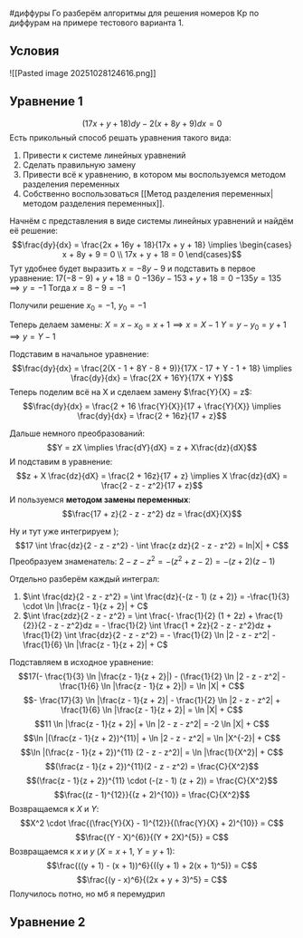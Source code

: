 #диффуры 
Го разберём алгоритмы для решения номеров Кр по диффурам на примере тестового варианта 1.

## Условия
![[Pasted image 20251028124616.png]]

## Уравнение 1
$$(17x + y + 18)dy - 2(x + 8y + 9)dx = 0$$
Есть прикольный способ решать уравнения такого вида:
1. Привести к системе линейных уравнений 
2. Сделать правильную замену
3. Привести всё к уравнению, в котором мы воспользуемся методом разделения переменных
4. Собственно воспользоваться [[Метод разделения переменных|методом разделения переменных]].

Начнём с представления в виде системы линейных уравнений и найдём её решение:
$$\frac{dy}{dx} = \frac{2x + 16y + 18}{17x + y + 18} \implies \begin{cases} x + 8y + 9 = 0 \\ 17x + y + 18 = 0 \end{cases}$$
Тут удобнее будет выразить $x = -8y - 9$ и подставить в первое уравнение:
$17(-8 - 9) + y + 18 = 0$
$-136y - 153 + y + 18 = 0$
$-135y = 135 \implies y = -1$
Тогда $x = 8 - 9 = -1$

Получили решение $x_0 = -1, \ y_0 = -1$

Теперь делаем замены: 
$X = x - x_0 = x + 1 \implies x = X - 1$
$Y = y - y_0 = y + 1 \implies y = Y - 1$

Подставим в начальное уравнение:
$$\frac{dy}{dx} = \frac{2(X - 1 + 8Y - 8 + 9)}{17X - 17 + Y - 1 + 18} \implies \frac{dy}{dx} = \frac{2X + 16Y}{17X + Y}$$
Теперь поделим всё на X и сделаем замену $\frac{Y}{X} = z$:
$$\frac{dy}{dx} = \frac{2 + 16 \frac{Y}{X}}{17 + \frac{Y}{X}} \implies \frac{dy}{dx} = \frac{2 + 16z}{17 + z}$$

Дальше немного преобразований:
$$Y = zX \implies \frac{dY}{dX} = z + X\frac{dz}{dX}$$
И подставим в уравнение:
$$z + X \frac{dz}{dX} = \frac{2 + 16z}{17 + z} \implies X \frac{dz}{dX} = \frac{2 - z - z^2}{17 + z}$$
И пользуемся **методом замены переменных**:
$$\frac{17 + z}{2 - z - z^2} dz = \frac{dX}{X}$$

Ну и тут уже интегрируем );
$$17 \int \frac{dz}{2 - z - z^2} - \int \frac{z dz}{2 - z - z^2} = ln|X| + C$$
Преобразуем знаменатель: $2 - z - z^2 = -(z^2 + z - 2) = -(z + 2)(z - 1)$

Отдельно разберём каждый интеграл:
1. $\int \frac{dz}{2 - z - z^2} = \int \frac{dz}{-(z - 1) (z + 2)} = -\frac{1}{3} \cdot \ln |\frac{z - 1}{z + 2}| + C$
2. $\int \frac{zdz}{2 - z - z^2} = \int \frac{- \frac{1}{2} (1 + 2z) + \frac{1}{2}}{2 - z - z^2}dz = - \frac{1}{2} \int \frac{1 + 2z}{2 - z - z^2}dz + \frac{1}{2} \int \frac{dz}{2 - z - z^2} = - \frac{1}{2} \ln |2 - z - z^2| - \frac{1}{6} \ln |\frac{z - 1}{z + 2}| + C$

Подставляем в исходное уравнение:
$$17(- \frac{1}{3} \ln |\frac{z - 1}{z + 2}|) - (\frac{1}{2} \ln |2 - z - z^2| - \frac{1}{6} \ln |\frac{z - 1}{z + 2}|) = \ln |X| + C$$
$$- \frac{17}{3} \ln |\frac{z - 1}{z + 2}| - \frac{1}{2} \ln |2 - z - z^2| + \frac{1}{6} \ln |\frac{z - 1}{z + 2}| = \ln |X| + C$$
$$11 \ln |\frac{z - 1}{z + 2}| + \ln |2 - z - z^2| = -2 \ln |X| + C$$
$$\ln |(\frac{z - 1}{z + 2})^{11}| + \ln |2 - z - z^2| = \ln |X^{-2}| + C$$
$$\ln |(\frac{z - 1}{z + 2})^{11} (2 - z - z^2)| = \ln |\frac{1}{X^2}| + C$$
$$(\frac{z - 1}{z + 2})^{11}(2 - z - z^2) = \frac{C}{X^2}$$
$$(\frac{z - 1}{z + 2})^{11} \cdot (-(z - 1) (z + 2)) = \frac{C}{X^2}$$
$$\frac{(z - 1)^{12}}{(z + 2)^{10}} = \frac{C}{X^2}$$
Возвращаемся к $X$ и $Y$:
$$X^2 \cdot \frac{(\frac{Y}{X} - 1)^{12}}{(\frac{Y}{X} + 2)^{10}} = C$$
$$\frac{(Y - X)^{6}}{(Y + 2X)^{5}} = C$$
Возвращаемся к $x$ и $y$ $(X = x + 1, \ Y = y + 1)$:
$$\frac{((y + 1) - (x + 1))^6}{((y + 1) + 2(x + 1)^5)} = C$$
$$\frac{(y - x)^6}{(2x + y + 3)^5} = C$$
Получилось потно, но мб я перемудрил

## Уравнение 2